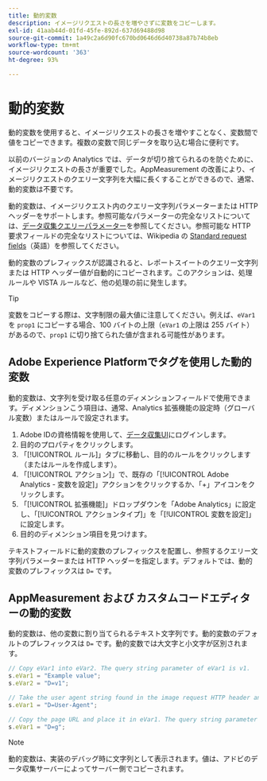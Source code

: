 ```yaml
---
title: 動的変数
description: イメージリクエストの長さを増やさずに変数をコピーします。
exl-id: 41aab44d-01fd-45fe-892d-637d69488d98
source-git-commit: 1a49c2a6d90fc670bd0646d6d40738a87b74b8eb
workflow-type: tm+mt
source-wordcount: '363'
ht-degree: 93%

---
```


# 動的変数

動的変数を使用すると、イメージリクエストの長さを増やすことなく、変数間で値をコピーできます。複数の変数で同じデータを取り込む場合に便利です。

以前のバージョンの Analytics では、データが切り捨てられるのを防ぐために、イメージリクエストの長さが重要でした。AppMeasurement の改善により、イメージリクエストのクエリー文字列を大幅に長くすることができるので、通常、動的変数は不要です。

動的変数は、イメージリクエスト内のクエリー文字列パラメーターまたは HTTP ヘッダーをサポートします。参照可能なパラメーターの完全なリストについては、[データ収集クエリーパラメーター](../../validate/query-parameters.md)を参照してください。参照可能な HTTP 要求フィールドの完全なリストについては、Wikipedia の [Standard request fields](https://en.wikipedia.org/wiki/List_of_HTTP_header_fields#Request_fields)（英語）を参照してください。

動的変数のプレフィックスが認識されると、レポートスイートのクエリー文字列または HTTP ヘッダー値が自動的にコピーされます。このアクションは、処理ルールや VISTA ルールなど、他の処理の前に発生します。

>[!TIP]
>
> 変数をコピーする際は、文字制限の最大値に注意してください。例えば、`eVar1` を `prop1` にコピーする場合、100 バイトの上限（`eVar1` の上限は 255 バイト）があるので、`prop1` に切り捨てられた値が含まれる可能性があります。

## Adobe Experience Platformでタグを使用した動的変数

動的変数は、文字列を受け取る任意のディメンションフィールドで使用できます。ディメンションこう項目は、通常、Analytics 拡張機能の設定時（グローバル変数）またはルールで設定されます。

1. Adobe IDの資格情報を使用して、[データ収集UI](https://experience.adobe.com/data-collection)にログインします。
2. 目的のプロパティをクリックします。
3. 「[!UICONTROL ルール]」タブに移動し、目的のルールをクリックします（またはルールを作成します）。
4. 「[!UICONTROL アクション]」で、既存の「[!UICONTROL Adobe Analytics - 変数を設定]」アクションをクリックするか、「+」アイコンをクリックします。
5. 「[!UICONTROL 拡張機能]」ドロップダウンを「Adobe Analytics」に設定し、「[!UICONTROL アクションタイプ]」を「[!UICONTROL 変数を設定]」に設定します。
6. 目的のディメンション項目を見つけます。

テキストフィールドに動的変数のプレフィックスを配置し、参照するクエリー文字列パラメーターまたは HTTP ヘッダーを指定します。デフォルトでは、動的変数のプレフィックスは `D=` です。

## AppMeasurement および カスタムコードエディターの動的変数

動的変数は、他の変数に割り当てられるテキスト文字列です。動的変数のデフォルトのプレフィックスは `D=` です。動的変数では大文字と小文字が区別されます。

```js
// Copy eVar1 into eVar2. The query string parameter of eVar1 is v1.
s.eVar1 = "Example value";
s.eVar2 = "D=v1";

// Take the user agent string found in the image request HTTP header and place it in eVar1.
s.eVar1 = "D=User-Agent";

// Copy the page URL and place it in eVar1. The query string parameter of page URL is g.
s.eVar1 = "D=g";
```

>[!NOTE]
>
> 動的変数は、実装のデバッグ時に文字列として表示されます。値は、アドビのデータ収集サーバーによってサーバー側でコピーされます。
